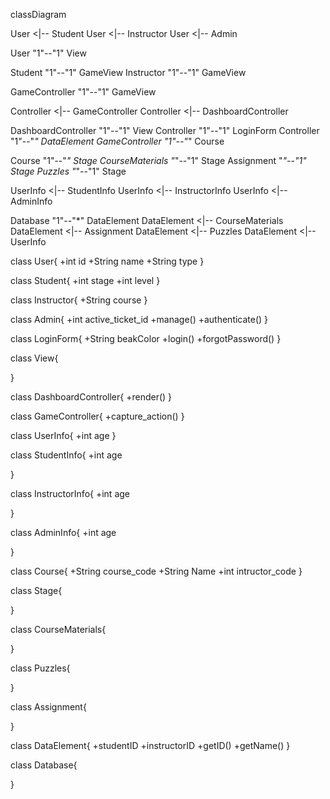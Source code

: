 classDiagram


User <|-- Student
User <|-- Instructor
User <|-- Admin


User "1"--"1" View

Student "1"--"1" GameView
Instructor "1"--"1" GameView

GameController "1"--"1" GameView

Controller <|-- GameController
Controller <|-- DashboardController

DashboardController "1"--"1" View
Controller "1"--"1" LoginForm
Controller "1"--"*" DataElement
GameController "1"--"*" Course


Course "1"--"*" Stage
CourseMaterials "*"--"1" Stage
Assignment "*"--"1" Stage
Puzzles "*"--"1" Stage

UserInfo <|-- StudentInfo
UserInfo <|-- InstructorInfo
UserInfo <|-- AdminInfo

Database "1"--"*" DataElement
DataElement <|-- CourseMaterials
DataElement <|-- Assignment
DataElement <|-- Puzzles
DataElement <|-- UserInfo

class User{
+int id
+String name
+String type
}

class Student{
+int stage
+int level
}

class Instructor{
+String course
}

class Admin{
+int active_ticket_id
+manage()
+authenticate()
}

class LoginForm{
+String beakColor
+login()
+forgotPassword()
}


class View{
 
}

class DashboardController{
+render()
}

class GameController{
+capture_action()
}

class UserInfo{
+int age
}

class StudentInfo{
+int age

}


class InstructorInfo{
+int age

}


class AdminInfo{
+int age



}

class Course{
+String course_code
+String Name
+int intructor_code
}


class Stage{
 
}


class CourseMaterials{
 
}

class Puzzles{
 
}

class Assignment{
 
}

class DataElement{
+studentID
+instructorID
+getID()
+getName()
}

class Database{
 
}